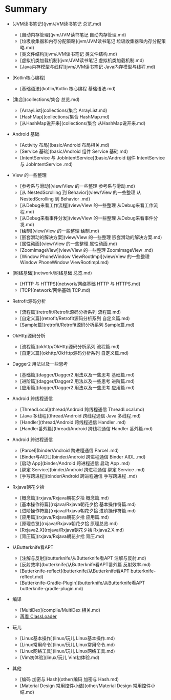# Summary

* [JVM读书笔记](jvm/JVM读书笔记 总览.md)
    * [自动内存管理](jvm/JVM读书笔记 自动内存管理.md)
    * [垃圾收集器和内存分配策略](jvm/JVM读书笔记 垃圾收集器和内存分配策略.md)
    * [类文件结构](jvm/JVM读书笔记 类文件结构.md)
    * [虚拟机类加载机制](jvm/JVM读书笔记 虚拟机类加载机制.md)
    * [Java内存模型与线程](jvm/JVM读书笔记 Java内存模型与线程.md)


* [Kotlin核心编程]
    * [基础语法](kotlin/Kotlin 核心编程 基础语法.md)



* [集合](collections/集合 总览.md)
    * [ArrayList](collections/集合 ArrayList.md)
    * [HashMap](collections/集合 HashMap.md)
    * [从HashMap说开来](collections/集合 从HashMap说开来.md)


* Android 基础
    * [Activity 布局](basic/Android 布局相关.md)
    * [Service 基础](basic/Android 组件 Service 基础.md)
    * [IntentService 与 JobIntentService](basic/Android 组件 IntentService 与 JobIntentService .md)


* View 的一些整理
    * [参考系与滑动](view/View 的一些整理 参考系与滑动.md)
    * [从 NestedScrolling 到 Behavior](view/View 的一些整理 从 NestedScrolling 到 Behavior .md)
    * [从Debug来看工作流程](view/View 的一些整理 从Debug来看工作流程.md)
    * [从Debug来看事件分发](view/View 的一些整理 从Debug来看事件分发.md)
    * [绘制](view/View 的一些整理 绘制.md)
    * [嵌套滑动的解决方案](view/View 的一些整理 嵌套滑动的解决方案.md)
    * [属性动画](view/View 的一些整理 属性动画.md)
    * [ZoomImageView](view/View 的一些整理 ZoomImageView .md)
    * [Window PhoneWindow ViewRootImpl](view/View 的一些整理 Window PhoneWindow ViewRootImpl.md)


* [网络基础](network/网络基础 总览.md)
    * [HTTP 与 HTTPS](network/网络基础 HTTP 与 HTTPS.md)
    * [TCP](network/网络基础 TCP.md)


* Retrofit源码分析
    * [流程篇](retrofit/Retrofit源码分析系列 流程篇.md)
    * [自定义篇](retrofit/Retrofit源码分析系列 自定义篇.md)
    * [Sample篇](retrofit/Retrofit源码分析系列 Sample篇.md)


* OkHttp源码分析
    * [流程篇](okhttp/OkHttp源码分析系列 流程篇.md)
    * [自定义篇](okhttp/OkHttp源码分析系列 自定义篇.md)


* Dagger2 用法以及一些思考
    * [基础篇](dagger/Dagger2 用法以及一些思考 基础篇.md)
    * [进阶篇](dagger/Dagger2 用法以及一些思考 进阶篇.md)
    * [应用篇](dagger/Dagger2 用法以及一些思考 应用篇.md)


* Android 跨线程通信
    * [ThreadLocal](thread/Android 跨线程通信 ThreadLocal.md)
    * [Java 多线程](thread/Android 跨线程通信 Java 多线程.md)
    * [Handler](thread/Android 跨线程通信 Handler .md)
    * [Handler番外篇](thread/Android 跨线程通信 Handler  番外篇.md)
    


* Android 跨进程通信
    * [Parcel](binder/Android 跨进程通信 Parcel .md)
    * [Binder与AIDL](binder/Android 跨进程通信 Binder AIDL .md)
    * [启动 App](binder/Android 跨进程通信 启动 App .md)
    * [绑定 Service](binder/Android 跨进程通信 绑定 Service .md)
    * [手写跨进程](binder/Android 跨进程通信 手写跨进程 .md)


* Rxjava朝花夕拾
    * [概念篇](rxjava/Rxjava朝花夕拾 概念篇.md)
    * [基本操作符篇](rxjava/Rxjava朝花夕拾 基本操作符篇.md)
    * [进阶操作符篇](rxjava/Rxjava朝花夕拾 进阶操作符篇.md)
    * [应用篇](rxjava/Rxjava朝花夕拾 应用篇.md)
    * [原理总览](rxjava/Rxjava朝花夕拾 原理总览.md)
    * [Rxjava2.X](rxjava/Rxjava朝花夕拾 Rxjava2.X.md)
    * [背压篇](rxjava/Rxjava朝花夕拾 背压.md)


* 从Butterknife看APT
    * [注解与反射](butterknife/从Butterknife看APT 注解与反射.md)
    * [反射效率](butterknife/从Butterknife看APT番外篇 反射效率.md)
    * [Butterknife-reflect](butterknife/从Butterknife看APT butterknife-reflect.md)
    * [Butterknife-Gradle-Plugin](butterknife/从Butterknife看APT butterknife-gradle-plugin.md)

* 编译
    * [MultiDex](compile/MultiDex 相关.md)
    * [再看 ClassLoader](compile/再看ClassLoader.md)

* 玩儿
    * [Linux基本操作](linux/玩儿 Linux基本操作.md)
    * [Linux常用命令](linux/玩儿 Linux常用命令.md)
    * [Linux网络工具](linux/玩儿 Linux网络工具.md)
    * [Vim初体验](linux/玩儿 Vim初体验.md)


* 其他
   * [编码 加密与 Hash](other/编码 加密与 Hash.md)
   * [Material Design 常用控件小结](other/Material Design 常用控件小结.md) 

